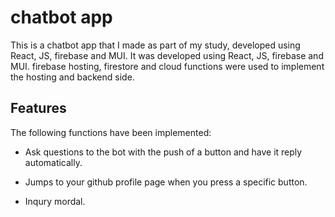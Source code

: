 # chatbot app

This is a chatbot app that I made as part of my study, developed using React, JS, firebase and MUI.
It was developed using React, JS, firebase and MUI. firebase hosting, firestore and cloud functions were used to implement the hosting and backend side.

## Features

The following functions have been implemented:

* Ask questions to the bot with the push of a button and have it reply automatically.

* Jumps to your github profile page when you press a specific button.

* Inqury mordal.


